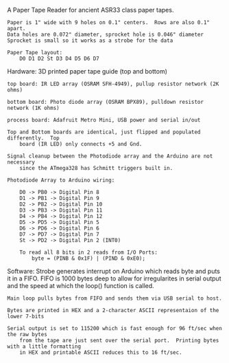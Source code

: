 
A Paper Tape Reader for ancient ASR33 class paper tapes.

	Paper is 1" wide with 9 holes on 0.1" centers.  Rows are also 0.1" apart.
	Data holes are 0.072" diameter, sprocket hole is 0.046" diameter
	Sprocket is small so it works as a strobe for the data

	Paper Tape layout:
		D0 D1 D2 St D3 D4 D5 D6 D7

Hardware:
	3D printed paper tape guide (top and bottom)

	top board: IR LED array (OSRAM SFH-4949), pullup resistor network (2K ohms)

	bottom board: Photo diode array (OSRAM BPX89), pulldown resistor network (1K ohms)

	process board: Adafruit Metro Mini, USB power and serial in/out

	Top and Bottom boards are identical, just flipped and populated differently.  Top
		board (IR LED) only connects +5 and Gnd.

	Signal cleanup between the Photodiode array and the Arduino are not necessary
		since the ATmega328 has Schmitt triggers built in.

	Photodiode Array to Arduino wiring:

		D0 -> PB0 -> Digital Pin 8
		D1 -> PB1 -> Digital Pin 9
		D2 -> PB2 -> Digital Pin 10
		D3 -> PB3 -> Digital Pin 11
		D4 -> PB4 -> Digital Pin 12
		D5 -> PD5 -> Digital Pin 5
		D6 -> PD6 -> Digital Pin 6
		D7 -> PD7 -> Digital Pin 7
		St -> PD2 -> Digital Pin 2 (INT0)

		To read all 8 bits in 2 reads from I/O Ports:
			byte = (PINB & 0x1F) | (PIND & 0xE0);

Software:
	Strobe generates interrupt on Arduino which reads byte and puts it in a FIFO.
		FIFO is 1000 bytes deep to allow for irregularites in serial output and
		the speed at which the loop() function is called.

	Main loop pulls bytes from FIFO and sends them via USB serial to host.

	Bytes are printed in HEX and a 2-character ASCII representaion of the lower 7-bits

	Serial output is set to 115200 which is fast enough for 96 ft/sec when the raw bytes
		from the tape are just sent over the serial port.  Printing bytes with a little formatting
		in HEX and printable ASCII reduces this to 16 ft/sec.
